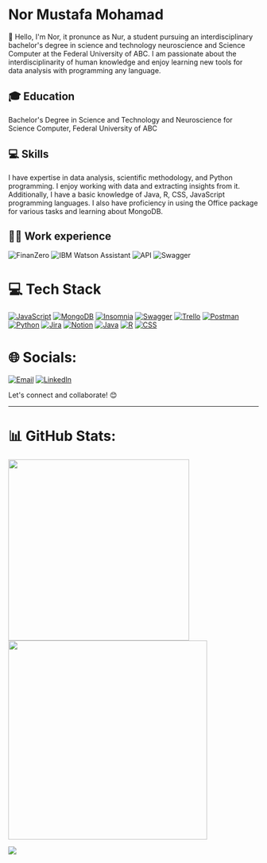 # Nor Mustafa Mohamad

👋 Hello, I'm Nor, it pronunce as Nur, a student pursuing an interdisciplinary bachelor's degree in science and technology neuroscience and Science Computer at the Federal University of ABC. I am passionate about the interdisciplinarity of human knowledge and enjoy learning new tools for data analysis with programming any language.

## 🎓 Education

 Bachelor's Degree in Science and Technology and Neuroscience for Science Computer, Federal University of ABC


## 💻 Skills

I have expertise in data analysis, scientific methodology, and Python programming. I enjoy working with data and extracting insights from it. Additionally, I have a basic knowledge of Java, R, CSS, JavaScript programming languages. I also have proficiency in using the Office package for various tasks and learning about MongoDB.


## 👩‍💻 Work experience

![FinanZero](https://img.shields.io/badge/-FinanZero-555555?style=for-the-badge)
![IBM Watson Assistant](https://img.shields.io/badge/-IBM%20Watson%20Assistant-555555?style=for-the-badge)
![API](https://img.shields.io/badge/-API-555555?style=for-the-badge)
![Swagger](https://img.shields.io/badge/-Swagger-555555?style=for-the-badge)


# 💻 Tech Stack
[![JavaScript](https://img.shields.io/badge/javascript-%23323330.svg?style=flat&logo=javascript&logoColor=%23F7DF1E)](https://javascript.com)
[![MongoDB](https://img.shields.io/badge/-MongoDB-47A248?style=flat&logo=mongodb&logoColor=white)](https://mongodb.com)
[![Insomnia](https://img.shields.io/badge/Insomnia-5849BE?style=flat&logo=insomnia&logoColor=white)](https://insomnia.rest)
[![Swagger](https://img.shields.io/badge/Swagger-85EA2D?style=flat&logo=swagger&logoColor=black)](https://swagger.io)
[![Trello](https://img.shields.io/badge/Trello-%23026AA7.svg?style=flat&logo=Trello&logoColor=white)](https://trello.com)
[![Postman](https://img.shields.io/badge/Postman-FF6C37?style=flat&logo=postman&logoColor=white)](https://postman.com)
[![Python](https://img.shields.io/badge/-Python-3776AB?style=flat&logo=python&logoColor=yellow)](https://python.org)
[![Jira](https://img.shields.io/badge/jira-%230A0FFF.svg?style=flat&logo=jira&logoColor=white)](https://jira.com)
[![Notion](https://img.shields.io/badge/Notion-%23000000.svg?style=flat&logo=notion&logoColor=white)](https://notion.so)
[![Java](https://img.shields.io/badge/-Java-007396?style=flat&logo=java&logoColor=blue)](https://java.com)
[![R](https://img.shields.io/badge/-R-276DC3?style=flat&logo=r&logoColor=white)](https://www.r-project.org)
[![CSS](https://img.shields.io/badge/-CSS-1572B6?style=flat&logo=css3&logoColor=white)](https://www.w3.org/Style/CSS)


# 🌐 Socials:

[![Email](https://img.shields.io/badge/-Email-D14836?style=for-the-badge&logo=gmail&logoColor=white)](mailto:nor.mustafa.mohamad@email.com)
[![LinkedIn](https://img.shields.io/badge/-LinkedIn-0077B5?style=for-the-badge&logo=linkedin&logoColor=white)](https://www.linkedin.com/in/nor-mustafa) 

Let's connect and collaborate! 😊

---


# 📊 GitHub Stats:

<img src="https://github-readme-stats-wheat-two-53.vercel.app/api?username=NurMustafaM&theme=neon&hide_border=false&include_all_commits=false&count_private=false"  width="364px" />                	<img src="https://github-readme-streak-stats.herokuapp.com/?user=NurMustafaM&theme=neon&hide_border=false"  width="400px" />


![](https://github-readme-stats-wheat-two-53.vercel.app/api/top-langs/?username=NurMustafaM&theme=neon&hide_border=false&include_all_commits=false&count_private=false&layout=compact)

